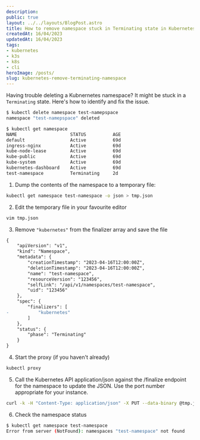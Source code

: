 ```yaml
---
description:
public: true
layout: ../../layouts/BlogPost.astro
title: How to remove namespace stuck in Terminating state in Kubernetes
createdAt: 16/04/2023
updatedAt: 16/04/2023
tags:
- kubernetes
- k3s
- k8s
- cli
heroImage: /posts/
slug: kubernetes-remove-terminating-namespace
---
```


Having trouble deleting a Kubnernetes namespace? It might be stuck in a `Terminating` state. Here's how to identify and fix the issue.

```bash
$ kubectl delete namespace test-namepspace
namespace "test-namepspace" deleted

$ kubectl get namespace
NAME                    STATUS          AGE
default                 Active          69d
ingress-nginx           Active          69d
kube-node-lease         Active          69d
kube-public             Active          69d
kube-system             Active          69d
kubernetes-dashboard    Active          69d
test-namespace          Terminating     2d
```

1. Dump the contents of the namespace to a temporary file:

```bash
kubectl get namespace test-namespace -o json > tmp.json
```

2. Edit the temporary file in your favourite editor

```bash
vim tmp.json
```

3. Remove `"kubernetes"` from the finalizer array and save the file

```diff
{
    "apiVersion": "v1",
    "kind": "Namespace",
    "metadata": {
        "creationTimestamp": "2023-04-16T12:00:00Z",
        "deletionTimestamp": "2023-04-16T12:00:00Z",
        "name": "test-namespace",
        "resourceVersion": "123456",
        "selfLink": "/api/v1/namespaces/test-namespace",
        "uid": "123456"
    },
    "spec": {
        "finalizers": [
-           "kubernetes"
        ]
    },
    "status": {
        "phase": "Terminating"
    }
}
```

4. Start the proxy (if you haven't already)

```bash
kubectl proxy
```

5. Call the Kubernetes API application/json against the /finalize endpoint for the namespace to update the JSON. Use the port number appropriate for your instance.

```bash
curl -k -H "Content-Type: application/json" -X PUT --data-binary @tmp.json http://localhost:8001/api/v1/namespaces/test-namespace/finalize
```

6. Check the namespace status

```bash
$ kubectl get namespace test-namespace
Error from server (NotFound): namespaces "test-namespace" not found
```
